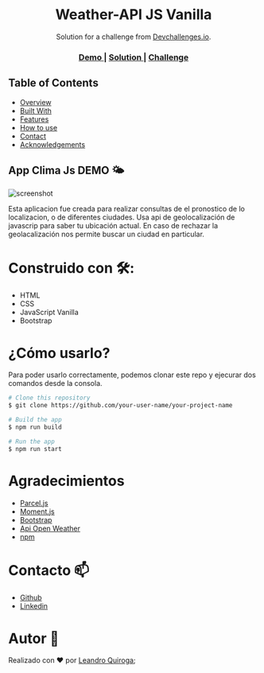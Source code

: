 <!-- Please update value in the {}  -->

<h1 align="center">Weather-API JS Vanilla</h1>

<div align="center">
   Solution for a challenge from  <a href="http://devchallenges.io" target="_blank">Devchallenges.io</a>.
</div>

<div align="center">
  <h3>
    <a href="https://{your-demo-link.your-domain}">
      Demo
    </a>
    <span> | </span>
    <a href="https://{your-url-to-the-solution}">
      Solution
    </a>
    <span> | </span>
    <a href="https://devchallenges.io/challenges/mM1UIenRhK808W8qmLWv">
      Challenge
    </a>
  </h3>
</div>



## Table of Contents

- [Overview](#overview)
- [Built With](#built-with)
- [Features](#features)
- [How to use](#how-to-use)
- [Contact](#contact)
- [Acknowledgements](#acknowledgements)

<!-- OVERVIEW -->

## App Clima Js DEMO 🌤

![screenshot](https://user-images.githubusercontent.com/16707738/92399059-5716eb00-f132-11ea-8b14-bcacdc8ec97b.png)

Esta aplicacion fue creada para realizar consultas de el pronostico de lo localizacion, o de diferentes ciudades. Usa api de geolocalización de javascrip para saber tu ubicación actual. En caso de rechazar la geolacalización nos permite buscar un ciudad en particular. 

# Construido con 🛠️:

- HTML
- CSS
- JavaScript Vanilla
- Bootstrap


# ¿Cómo usarlo?

<!-- Example: -->

Para poder usarlo correctamente, podemos clonar este repo y ejecurar dos comandos desde la consola. 

```bash
# Clone this repository
$ git clone https://github.com/your-user-name/your-project-name

# Build the app
$ npm run build

# Run the app
$ npm run start
```

# Agradecimientos

- [Parcel.js](https://nodejs.org/)
- [Moment.js](https://nodejs.org/)
- [Bootstrap](https://nodejs.org/)
- [Api Open Weather](https://openweathermap.org/)
- [npm](http://npmjs.com)

# Contacto 📫

- [Github](https://{github.com/your-usermame})
- [Linkedin](https://{twitter.com/your-username})

# Autor 👤
Realizado con ❤️ por [Leandro Quiroga](https://github.com/leandroquiroga);